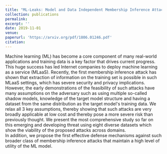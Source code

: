 ```yaml
---
title: "ML-Leaks: Model and Data Independent Membership Inference Attacks and Defenses on Machine Learning Models"
collection: publications
permalink: 
excerpt: ''
date: 2019-11-01
venue: 
paperurl: 'https://arxiv.org/pdf/1806.01246.pdf'
citation: 
---
```

Machine learning (ML) has become a core component of many real-world applications and training data is a key factor that drives current progress. This huge success has led Internet companies to deploy machine learning as a service (MLaaS). Recently, the first membership inference attack has shown that extraction of information on the training set is possible in such MLaaS settings, which has severe security and privacy implications. 
<br>
However, the early demonstrations of the feasibility of such attacks have many assumptions on the adversary such as using multiple so-called shadow models, knowledge of the target model structure and having a dataset from the same distribution as the target model's training data. We relax all 3 key assumptions, thereby showing that such attacks are very broadly applicable at low cost and thereby pose a more severe risk than previously thought. We present the most comprehensive study so far on this emerging and developing threat using eight diverse datasets which show the viability of the proposed attacks across domains. 
<br>
In addition, we propose the first effective defense mechanisms against such broader class of membership inference attacks that maintain a high level of utility of the ML model.

